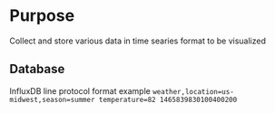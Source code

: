 # Purpose
Collect and store various data in time searies format to be visualized

## Database
InfluxDB line protocol format example
`weather,location=us-midwest,season=summer temperature=82 1465839830100400200`
